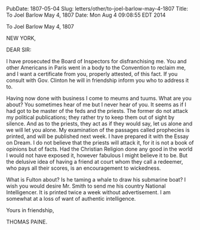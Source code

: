 PubDate: 1807-05-04
Slug: letters/other/to-joel-barlow-may-4-1807
Title: To Joel Barlow  May 4, 1807
Date: Mon Aug  4 09:08:55 EDT 2014

   To Joel Barlow  May 4, 1807

   NEW YORK,

   DEAR SIR:

   I have prosecuted the Board of Inspectors for disfranchising me. You and
   other Americans in Paris went in a body to the Convention to reclaim me,
   and I want a certificate from you, properly attested, of this fact. If you
   consult with Gov. Clinton he will in friendship inform you who to address
   it to.

   Having now done with business I come to meums and tuums. What are you
   about? You sometimes hear of me but I never hear of you. It seems as if I
   had got to be master of the feds and the priests. The former do not attack
   my political publications; they rather try to keep them out of sight by
   silence. And as to the priests, they act as if they would say, let us
   alone and we will let you alone. My examination of the passages called
   prophecies is printed, and will be published next week. I have prepared it
   with the Essay on Dream. I do not believe that the priests will attack it,
   for it is not a book of opinions but of facts. Had the Christian Religion
   done any good in the world I would not have exposed it, however fabulous I
   might believe it to be. But the delusive idea of having a friend at court
   whom they call a redeemer, who pays all their scores, is an encouragement
   to wickedness.

   What is Fulton about? Is he taming a whale to draw his submarine boat? I
   wish you would desire Mr. Smith to send me his country National
   Intelligencer. It is printed twice a week without advertisement. I am
   somewhat at a loss of want of authentic intelligence.

   Yours in friendship,

   THOMAS PAINE.
